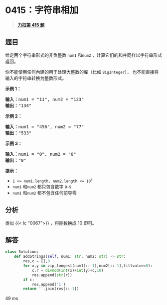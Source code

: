 # 0415：字符串相加


> <u>**[力扣第 415 题](https://leetcode.cn/problems/add-strings/)**</u>

## 题目

<p>给定两个字符串形式的非负整数 <code>num1</code> 和<code>num2</code> ，计算它们的和并同样以字符串形式返回。</p>

<p>你不能使用任何內建的用于处理大整数的库（比如 <code>BigInteger</code>）， 也不能直接将输入的字符串转换为整数形式。</p>



<p><strong>示例 1：</strong></p>

<pre>
<strong>输入：</strong>num1 = "11", num2 = "123"
<strong>输出：</strong>"134"
</pre>

<p><strong>示例 2：</strong></p>

<pre>
<strong>输入：</strong>num1 = "456", num2 = "77"
<strong>输出：</strong>"533"
</pre>

<p><strong>示例 3：</strong></p>

<pre>
<strong>输入：</strong>num1 = "0", num2 = "0"
<strong>输出：</strong>"0"
</pre>





<p><strong>提示：</strong></p>

<ul>
<li><code>1 &lt;= num1.length, num2.length &lt;= 10<sup>4</sup></code></li>
<li><code>num1</code> 和<code>num2</code> 都只包含数字 <code>0-9</code></li>
<li><code>num1</code> 和<code>num2</code> 都不包含任何前导零</li>
</ul>


## 分析

类似 {{< lc "0067">}} ，将除数换成 10 即可。


## 解答

```python
class Solution:
    def addStrings(self, num1: str, num2: str) -> str:
        res,c = [],0
        for x,y in zip_longest(num1[::-1],num2[::-1],fillvalue=0):
            c,r = divmod(int(x)+int(y)+c,10)
            res.append(str(r))
        if c:
            res.append('1')
        return ''.join(res[::-1])
```
49 ms


